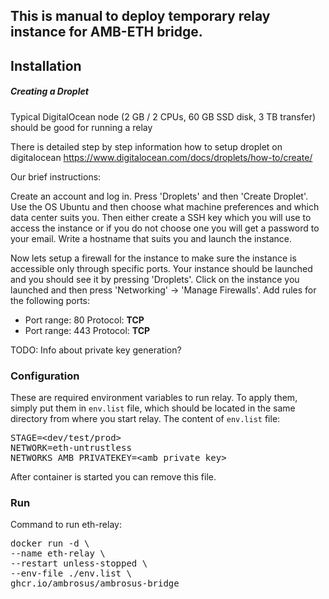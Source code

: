 ## This is manual to deploy temporary relay instance for AMB-ETH bridge.

## Installation

##### Creating a Droplet

Typical DigitalOcean node (2 GB / 2 CPUs, 60 GB SSD disk, 3 TB transfer) should be good for running a relay

There is detailed step by step information how to setup droplet on digitalocean https://www.digitalocean.com/docs/droplets/how-to/create/

Our brief instructions:

Create an account and log in. Press 'Droplets' and then 'Create Droplet'. Use the OS Ubuntu and then choose what machine preferences and which data center suits you. Then either create a SSH key which you will use to access the instance or if you do not choose one you will get a password to your email. Write a hostname that suits you and launch the instance.

Now lets setup a firewall for the instance to make sure the instance is accessible only through specific ports. Your instance should be launched and you should see it by pressing 'Droplets'. Click on the instance you launched and then press 'Networking' -> 'Manage Firewalls'.
Add rules for the following ports:

 - Port range: 80
        Protocol: **TCP**
 - Port range: 443
        Protocol: **TCP**

TODO: Info about private key generation?

### Configuration

These are required environment variables to run relay. To apply them, simply put them in `env.list` file, which should be located in the same directory from where you start relay. The content of `env.list` file:
<pre>
STAGE=&lt;dev/test/prod>
NETWORK=eth-untrustless
NETWORKS_AMB_PRIVATEKEY=&lt;amb private key>
</pre>
After container is started you can remove this file.

### Run

Command to run eth-relay:

<pre>
docker run -d \
--name eth-relay \
--restart unless-stopped \
--env-file ./env.list \
ghcr.io/ambrosus/ambrosus-bridge
</pre>
